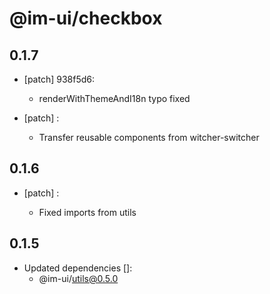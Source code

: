 # @im-ui/checkbox

## 0.1.7
- [patch] 938f5d6:

  - renderWithThemeAndI18n typo fixed
- [patch] :

  - Transfer reusable components from witcher-switcher

## 0.1.6
- [patch] :

  - Fixed imports from utils

## 0.1.5
- Updated dependencies []:
  - @im-ui/utils@0.5.0
